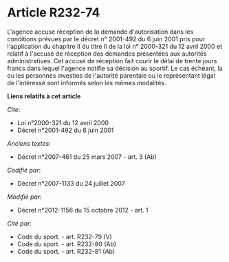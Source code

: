 # Article R232-74

L'agence accuse réception de la demande d'autorisation dans les conditions prévues par le décret n° 2001-492 du 6 juin 2001
pris pour l'application du chapitre II du titre II de la loi n° 2000-321 du 12 avril 2000 et relatif à l'accusé de réception
des demandes présentées aux autorités administratives. Cet accusé de réception fait courir le délai de trente jours francs
dans lequel l'agence notifie sa décision au sportif. Le cas échéant, la ou les personnes investies de l'autorité parentale ou
le représentant légal de l'intéressé sont informés selon les mêmes modalités.

**Liens relatifs à cet article**

_Cite_:

  - Loi n°2000-321 du 12 avril 2000
  - Décret n°2001-492 du 6 juin 2001

_Anciens textes_:

  - Décret n°2007-461 du 25 mars 2007 - art. 3 (Ab)

_Codifié par_:

  - Décret n°2007-1133 du 24 juillet 2007

_Modifié par_:

  - Décret n°2012-1156 du 15 octobre 2012 - art. 1

_Cité par_:

  - Code du sport. - art. R232-79 (V)
  - Code du sport. - art. R232-80 (Ab)
  - Code du sport. - art. R232-81 (Ab)
